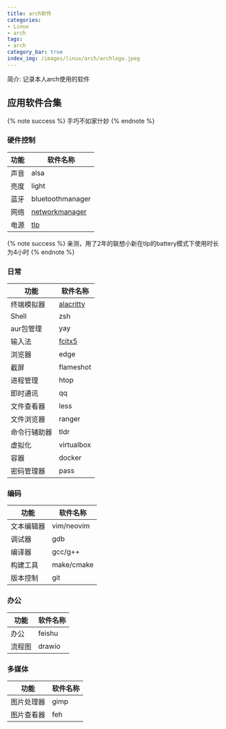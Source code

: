 ```yaml
---
title: arch软件
categories:
- Linux
- arch
tags:
- arch
category_bar: true
index_img: /images/linux/arch/archlogo.jpeg
---
```

简介: 记录本人arch使用的软件
<!-- more -->
## 应用软件合集
{% note success %}
手巧不如家什妙
{% endnote %}
### 硬件控制
|  功能  |      软件名称     |
| ------ | ----------------- |
|  声音  |  alsa             |
|  亮度  |  light            |
|  蓝牙  |  bluetoothmanager |
|  网络  |  [networkmanager](https://wiki.archlinuxcn.org/wiki/NetworkManager)   |
|  电源  |  [tlp](https://linrunner.de/tlp/usage/index.html#start)              |
{% note success %}
亲测，用了2年的联想小新在tlp的battery模式下使用时长为4小时
{% endnote %}
### 日常
|     功能     |  软件名称  |
|------------- | ---------- |
| 终端模拟器   | [alacritty](https://alacritty.org/config-alacritty.html)  |
| Shell        | zsh        |
| aur包管理    | yay        |
| 输入法       | [fcitx5](https://wiki.archlinuxcn.org/wiki/Fcitx5)     |
| 浏览器       | edge       |
| 截屏         | flameshot  |
| 进程管理     | htop       |
| 即时通讯     | qq         |
| 文件查看器   | less       |
| 文件浏览器   | ranger     |
| 命令行辅助器 | tldr       |
| 虚拟化       | virtualbox |
| 容器         | docker     |
| 密码管理器   | pass       |
### 编码
|     功能     |  软件名称  |
|------------- | ---------- |
| 文本编辑器   | vim/neovim |
| 调试器       | gdb        |
| 编译器       | gcc/g++    |
| 构建工具     | make/cmake |
| 版本控制     | git        |
### 办公
|     功能     |  软件名称 |
|------------- | --------- |
| 办公         | feishu    |
| 流程图       | drawio    |
### 多媒体
|     功能     |  软件名称 |
|------------- | --------- |
| 图片处理器   | gimp      |
| 图片查看器   | feh       |
